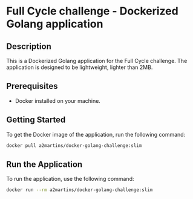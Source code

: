 # Full Cycle challenge - Dockerized Golang application

## Description

This is a Dockerized Golang application for the Full Cycle challenge. The application is designed to be lightweight, lighter than 2MB.

## Prerequisites

- Docker installed on your machine.

## Getting Started

To get the Docker image of the application, run the following command:

```bash
docker pull a2martins/docker-golang-challenge:slim
```

## Run the Application

To run the application, use the following command:

```bash
docker run --rm a2martins/docker-golang-challenge:slim
```